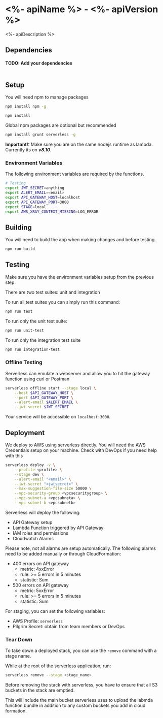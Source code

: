 # <%- apiName %> - <%- apiVersion %>
<%- apiDescription %>

<!-- 
TODO: add badges
-->

## Dependencies
#### TODO: Add your dependencies
```

```

## Setup

You will need npm to manage packages
```bash
npm install npm -g
```

```bash
npm install
```

Global npm packages are optional but recommended

```bash
npm install grunt serverless -g
```

**Important!:** Make sure you are on the same nodejs runtime as lambda. Currently its on **_v8.10_**.

### Environment Variables

The following environment variables are required by the functions.

```bash
# Testing
export JWT_SECRET=anything
export ALERT_EMAIL=<email>
export API_GATEWAY_HOST=localhost
export API_GATEWAY_PORT=3000
export STAGE=local
export AWS_XRAY_CONTEXT_MISSING=LOG_ERROR
```

## Building

You will need to build the app when making changes and before testing.
```bash
npm run build
```

## Testing

Make sure you have the environment variables setup from the previous step.

There are two test suites: unit and integration

To run all test suites you can simply run this command:
```bash
npm run test
```

To run only the unit test suite:
```bash
npm run unit-test
```

To run only the integration test suite
```bash
npm run integration-test
```

### Offline Testing

Serverless can emulate a webserver and allow you to hit the gateway function using curl or Postman


```bash
serverless offline start --stage local \
    --host $API_GATEWAY_HOST \
    --port $API_GATEWAY_PORT \
    --alert-email $ALERT_EMAIL \
    --jwt-secret $JWT_SECRET
```

Your service will be accessible on `localhost:3000`.

## Deployment

We deploy to AWS using serverless directly. You will need the AWS Credentials setup on your machine. Check with DevOps if you need help with this

```bash
serverless deploy -v \
    --profile <profile> \
    --stage dev \
    --alert-email "<email>" \
    --jwt-secret "<jwtsecret>" \
    --max-suggestion-file-size 50000 \
    --vpc-security-group <vpcsecuritygroup> \
    --vpc-subnet-a <vpcsubneta> \
    --vpc-subnet-b <vpcsubnetb>
```

Serverless will deploy the following:
* API Gateway setup
* Lambda Function triggered by API Gateway
* IAM roles and permissions
* Cloudwatch Alarms

Please note, not all alarms are setup automatically. The following alarms need to be added manually or through CloudFormation:
* 400 errors on API gateway
    * metric: 4xxError
    * rule: >= 5 errors in 5 minutes
    * statistic: Sum
* 500 errors on API gateway
    * metric: 5xxError
    * rule: >= 5 errors in 5 minutes
    * statistic: Sum

For staging, you can set the following variables:

* AWS Profile: `serverless`
* Pilgrim Secret: obtain from team members or DevOps

### Tear Down

To take down a deployed stack, you can use the `remove` command with a stage name.

While at the root of the serverless application, run:

```bash
serverless remove --stage <stage_name>
```

Before removing the stack with serverless, you have to ensure that all S3 buckets in the stack are emptied.

This will include the main bucket serverless uses to upload the labmda function bundle in addition to any custom buckets you add in cloud formation.
